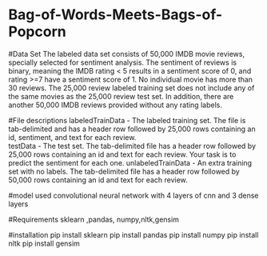 # Bag-of-Words-Meets-Bags-of-Popcorn

#Data Set
The labeled data set consists of 50,000 IMDB movie reviews, specially selected for sentiment analysis. The sentiment of reviews is binary, meaning the IMDB rating < 5 results in a sentiment score of 0, and rating >=7 have a sentiment score of 1. No individual movie has more than 30 reviews. The 25,000 review labeled training set does not include any of the same movies as the 25,000 review test set. In addition, there are another 50,000 IMDB reviews provided without any rating labels.

#File descriptions
labeledTrainData - The labeled training set. The file is tab-delimited and has a header row followed by 25,000 rows containing an id, sentiment, and text for each review.  
testData - The test set. The tab-delimited file has a header row followed by 25,000 rows containing an id and text for each review. Your task is to predict the sentiment for each one. 
unlabeledTrainData - An extra training set with no labels. The tab-delimited file has a header row followed by 50,000 rows containing an id and text for each review. 

#model used
convolutional neural network with 4 layers of cnn and 3 dense layers

#Requirements
sklearn ,pandas, numpy,nltk,gensim

#installation
pip install sklearn
pip install pandas
pip install numpy
pip install nltk
pip install gensim
